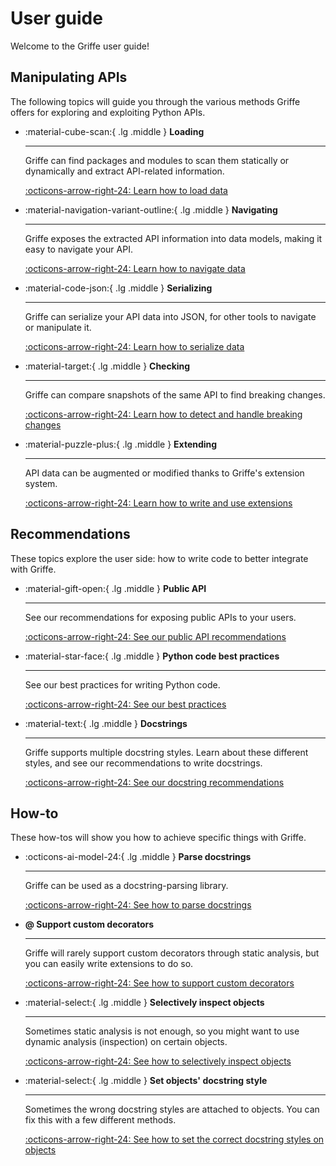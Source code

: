 # User guide

Welcome to the Griffe user guide!

## Manipulating APIs

The following topics will guide you through the various methods Griffe offers for exploring and exploiting Python APIs.

<div class="grid cards" markdown>

- :material-cube-scan:{ .lg .middle } **Loading**

    ---

    Griffe can find packages and modules to scan them statically or dynamically and extract API-related information.

    [:octicons-arrow-right-24: Learn how to load data](users/loading.md)

- :material-navigation-variant-outline:{ .lg .middle } **Navigating**

    ---

    Griffe exposes the extracted API information into data models, making it easy to navigate your API.

    [:octicons-arrow-right-24: Learn how to navigate data](users/navigating.md)

- :material-code-json:{ .lg .middle } **Serializing**

    ---

    Griffe can serialize your API data into JSON, for other tools to navigate or manipulate it.

    [:octicons-arrow-right-24: Learn how to serialize data](users/serializing.md)

- :material-target:{ .lg .middle } **Checking**

    ---

    Griffe can compare snapshots of the same API to find breaking changes.

    [:octicons-arrow-right-24: Learn how to detect and handle breaking changes](users/checking.md)

- :material-puzzle-plus:{ .lg .middle } **Extending**

    ---

    API data can be augmented or modified thanks to Griffe's extension system.

    [:octicons-arrow-right-24: Learn how to write and use extensions](users/extending.md)

</div>

## Recommendations

These topics explore the user side: how to write code to better integrate with Griffe.

<div class="grid cards" markdown>

- :material-gift-open:{ .lg .middle } **Public API**

    ---

    See our recommendations for exposing public APIs to your users.

    [:octicons-arrow-right-24: See our public API recommendations](users/recommendations/public-apis.md)

- :material-star-face:{ .lg .middle } **Python code best practices**

    ---

    See our best practices for writing Python code.

    [:octicons-arrow-right-24: See our best practices](users/recommendations/python-code.md)

- :material-text:{ .lg .middle } **Docstrings**

    ---

    Griffe supports multiple docstring styles. Learn about these different styles, and see our recommendations to write docstrings.

    [:octicons-arrow-right-24: See our docstring recommendations](users/recommendations/docstrings.md)

</div>

## How-to

These how-tos will show you how to achieve specific things with Griffe.

<div class="grid cards" markdown>

-   :octicons-ai-model-24:{ .lg .middle } **Parse docstrings**

    ---

    Griffe can be used as a docstring-parsing library.

    [:octicons-arrow-right-24: See how to parse docstrings](users/how-to/parse-docstrings.md)

-   **@ Support custom decorators**

    ---

    Griffe will rarely support custom decorators through static analysis, but you can easily write extensions to do so.

    [:octicons-arrow-right-24: See how to support custom decorators](users/how-to/support-decorators.md)

-   :material-select:{ .lg .middle } **Selectively inspect objects**

    ---

    Sometimes static analysis is not enough, so you might want to use dynamic analysis (inspection) on certain objects.

    [:octicons-arrow-right-24: See how to selectively inspect objects](users/how-to/selectively-inspect.md)

-   :material-select:{ .lg .middle } **Set objects' docstring style**

    ---

    Sometimes the wrong docstring styles are attached to objects. You can fix this with a few different methods.

    [:octicons-arrow-right-24: See how to set the correct docstring styles on objects](users/how-to/set-docstring-styles.md)

</div>
